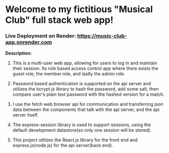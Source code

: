 # Welcome to my fictitious "Musical Club" full stack web app!

### Live Deployment on Render: <a href="https://music-club-app.onrender.com">https://music-club-app.onrender.com</a>

**Description:**
 
1. This is a multi-user web app, allowing for users to log in and maintain their session. Its role based access control app where there exists the guest role, the member role, and lastly the admin role. 

2. Password based authentication is supported on the api server and utilizes the bcrypt.js library to hash the password, add some salt, then compare user's plain text password with the hashed version for a match.

3. I use the fetch web browser api for communication and transferring json data between the components that talk with the api server, and the api server itself.

4. The express-session library is used to support sessions, using the default development datastore(so only one session will be stored).


5. This project utilizes the React.js library for the front end and express.js(node.js) for the api server(back end).

